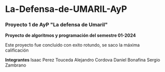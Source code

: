 # La-Defensa-de-UMARIL-AyP
<h3> Proyecto 1 de AyP "La defensa de Umaril" </h3>
<b> Proyecto de algoritmos y programación del semestre 01-2024</b>
<p> Este proyecto fue concluido con exito rotundo, se saco la máxima calificación </p>
<table>
  <b> Integrantes </b>
  Isaac Perez Touceda
  Alejandro Cordova
  Daniel Bonafina
  Sergio Zambrano
</table>

